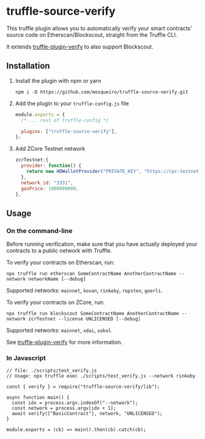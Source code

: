 # truffle-source-verify

This truffle plugin allows you to automatically verify your smart contracts' source code on Etherscan/Blockscout, straight from the Truffle CLI.

It extends [truffle-plugin-verify](https://github.com/rkalis/truffle-plugin-verify) to also support Blockscout.

## Installation

1. Install the plugin with npm or yarn
   ```
   npm i -D https://github.com/mosqueiro/truffle-source-verify.git
   ```
2. Add the plugin to your `truffle-config.js` file

   ```js
   module.exports = {
     /* ... rest of truffle-config */

     plugins: ["truffle-source-verify"],
   };
   ```
   
3. Add ZCore Testnet network

   ```js
   zcrTestnet:{
     provider: function() {
       return new HDWalletProvider("PRIVATE_KEY", "https://rpc-testnet.zcore.cash")
     },
     network_id: "3331",
     gasPrice: 1000000000,
   },
   ```

## Usage

### On the command-line

Before running verification, make sure that you have actually deployed your contracts to a public network with Truffle.

To verify your contracts on Etherscan, run:

```
npx truffle run etherscan SomeContractName AnotherContractName --network networkName [--debug]
```

Supported networks: `mainnet`, `kovan`, `rinkeby`, `ropsten`, `goerli`.

To verify your contracts on ZCore, run:

```
npx truffle run blockscout SomeContractName AnotherContractName --network zcrTestnet --license UNLICENSED [--debug]
```

Supported networks: `mainnet`, `xdai`, `sokol`.

See [truffle-plugin-verify](https://github.com/rkalis/truffle-plugin-verify) for more information.

### In Javascript

```
// file: ./scripts/test_verify.js
// Usage: npx truffle exec ./scripts/test_verify.js --network rinkeby

const { verify } = require("truffle-source-verify/lib");

async function main() {
  const idx = process.argv.indexOf("--network");
  const network = process.argv[idx + 1];
  await verify(["BasicContract"], network, "UNLICENSED");
}

module.exports = (cb) => main().then(cb).catch(cb);
```
